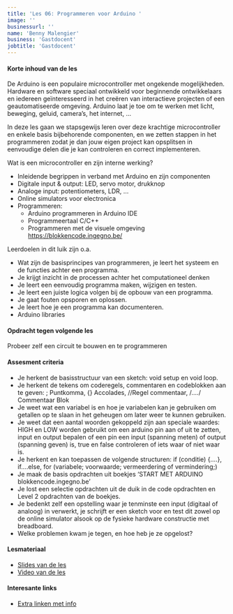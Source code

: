 ```yaml
---
title: 'Les 06: Programmeren voor Arduino '
image: ''
businessurl: ''
name: 'Benny Malengier'
business: 'Gastdocent'
jobtitle: 'Gastdocent'
---
```

> 
#### Korte inhoud van de les
De Arduino is een populaire microcontroller met ongekende mogelijkheden. Hardware en software speciaal ontwikkeld voor beginnende ontwikkelaars en iedereen geïnteresseerd in het creëren van interactieve projecten of een geautomatiseerde omgeving. Arduino laat je toe om te werken met licht, beweging, geluid, camera’s, het internet, ... 

In deze les gaan we stapsgewijs leren over deze krachtige microcontroller en enkele basis bijbehorende componenten, en we zetten stappen in het programmeren zodat je dan jouw eigen project kan opsplitsen in eenvoudige delen die je kan controleren en correct implementeren.

Wat is een microcontroller en zijn interne werking?
- Inleidende begrippen in verband met Arduino en zijn componenten
- Digitale input & output: LED, servo motor, drukknop
- Analoge input: potentiometers, LDR, …
- Online simulators voor electronica
- Programmeren: 
    - Arduino programmeren in Arduino IDE
    - Programmeertaal C/C++ 
    - Programmeren met de visuele omgeving https://blokkencode.ingegno.be/

Leerdoelen in dit luik zijn o.a. 
- Wat zijn de basisprincipes van programmeren, je leert het systeem en de functies achter een programma.
- Je krijgt inzicht in de processen achter het computationeel denken
- Je leert een eenvoudig programma maken, wijzigen en testen.
- Je leert een juiste logica volgen bij de opbouw van een programma.
- Je gaat fouten opsporen en oplossen.
- Je leert hoe je een programma kan documenteren.
- Arduino libraries

#### Opdracht tegen volgende les
Probeer zelf een circuit te bouwen en te programmeren

#### Assesment criteria
- Je herkent de basisstructuur van een sketch:  void setup en void loop.
- Je herkent de tekens om coderegels, commentaren en codeblokken aan te geven: ; Puntkomma, {} Accolades, //Regel commentaar, /*….*/ Commentaar Blok
- Je weet wat een variabel is en hoe je variabelen kan je gebruiken om getallen op te slaan in het geheugen om later weer te kunnen gebruiken. 
- Je weet dat een aantal woorden gekoppeld zijn aan speciale waardes: HIGH en LOW worden gebruikt om een arduino pin aan of uit te zetten, input en output bepalen of een pin een input (spanning meten) of output (spanning geven) is,  true en false controleren of iets waar of niet waar is. 
- Je herkent en kan toepassen de volgende structuren: if (conditie) {….}, if….else, for (variabele; voorwaarde; vermeerdering of vermindering;)
- Je maak de basis opdrachten uit  boekjes ‘START MET ARDUINO blokkencode.ingegno.be’  
- Je lost een selectie opdrachten uit de duik in de code opdrachten en Level 2 opdrachten van de boekjes. 
- Je bedenkt zelf een opstelling waar je tenminste een input (digitaal of analoog) in verwerkt, je schrijft er een sketch voor en test dit zowel op de online simulator alsook op de fysieke hardware constructie met breadboard.
- Welke problemen kwam je tegen, en hoe heb je ze opgelost?

#### Lesmateriaal
- [Slides van de les](https://docs.google.com/presentation/d/1zYx737t4vMhnM_muppOEAxIqCsfH3cSezR0UuKX4VDY/edit?usp=sharing)
- [Video van de les](https://www.youtube.com/watch?v=FAt1GpBaGG4&list=PL0O-QGaZVUNqtiBx38yR6FxbQUYL_ipzJ&index=4&t=0s) 


#### Interesante links 
- [Extra linken met info](https://docs.google.com/document/d/1SziPOwcs6eyHoD8xQqev3XAeu9lv2lJ2GBzCk7QCwng/edit?usp=sharing)